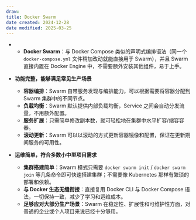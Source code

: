 ```yaml
---
draw:
title: Docker Swarm
date created: 2024-12-28
date modified: 2025-03-25
---
```

- - **Docker Swarm**：与 Docker Compose 类似的声明式编排语法（同一个 `docker-compose.yml` 文件稍加改动就能直接用于 Swarm），并且 Swarm 直接内置在 Docker Engine 中，不需要额外安装其他组件，易于上手。
- **功能完整，能够满足常见生产场景**
    
    - **容器编排**：Swarm 自带服务发现与编排能力，可以根据需要将容器分配到 Swarm 集群中的不同节点。
    - **负载均衡**：Swarm 默认提供内部负载均衡，Service 之间会自动分发流量，不用额外配置。
    - **服务扩展**：只需简单修改副本数，就可轻松地在集群中水平扩容/缩容容器。
    - **滚动更新**：Swarm 可以以滚动的方式更新容器镜像和配置，保证在更新期间服务的可用性。
- **运维简单，符合多数小中型项目需求**
    
    - **集群搭建简单**：Swarm 模式只需要 `docker swarm init` / `docker swarm join` 等几条命令即可快速搭建集群；不需要像 Kubernetes 那样有繁琐的部署和依赖。
    - **与 Docker 生态无缝衔接**：直接复用 Docker CLI 与 Docker Compose 语法，一切保持一致，减少了学习和运维成本。
    - **足够应对大部分生产场景**：Swarm 在稳定性、扩展性和可维护性方面，对普通的企业或个人项目来说已经十分够用。
